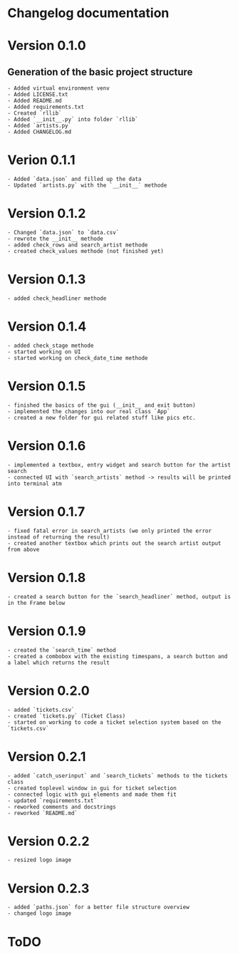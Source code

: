 # Changelog documentation

# Version 0.1.0
## Generation of the basic project structure 
    - Added virtual environment venv
    - Added LICENSE.txt
    - Added README.md
    - Added requirements.txt
    - Created `rllib`
    - Added `__init__.py` into folder `rllib`
    - Added `artists.py`
    - Added CHANGELOG.md

# Verion 0.1.1
    - Added `data.json` and filled up the data
    - Updated `artists.py` with the `__init__` methode
    
# Version 0.1.2
    - Changed `data.json` to `data.csv`
    - rewrote the __init__ methode
    - added check_rows and search_artist methode
    - created check_values methode (not finished yet)
    
# Version 0.1.3
    - added check_headliner methode

# Version 0.1.4
    - added check_stage methode
    - started working on UI
    - started working on check_date_time methode

# Version 0.1.5
    - finished the basics of the gui (__init__ and exit button)
    - implemented the changes into our real class `App`
    - created a new folder for gui related stuff like pics etc. 

# Version 0.1.6
    - implemented a textbox, entry widget and search button for the artist search
    - connected UI with `search_artists` method -> results will be printed into terminal atm

# Version 0.1.7
    - fixed fatal error in search_artists (we only printed the error instead of returning the result)
    - created another textbox which prints out the search artist output from above

# Version 0.1.8
    - created a search button for the `search_headliner` method, output is in the Frame below

# Version 0.1.9
    - created the `search_time` method
    - created a combobox with the existing timespans, a search button and a label which returns the result

# Version 0.2.0
    - added `tickets.csv`
    - created `tickets.py` (Ticket Class)
    - started on working to code a ticket selection system based on the `tickets.csv`

# Version 0.2.1
    - added `catch_userinput` and `search_tickets` methods to the tickets class
    - created toplevel window in gui for ticket selection
    - connected logic with gui elements and made them fit
    - updated `requirements.txt`
    - reworked comments and docstrings
    - reworked `README.md`
    
# Version 0.2.2
    - resized logo image

# Version 0.2.3
    - added `paths.json` for a better file structure overview
    - changed logo image

# ToDO

 

    
